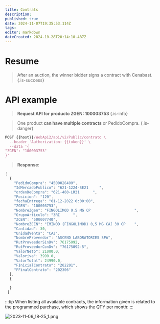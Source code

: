 ```yaml
---
title: Contrats
description: 
published: true
date: 2024-11-07T19:35:53.114Z
tags: 
editor: markdown
dateCreated: 2024-10-28T20:14:10.487Z
---
```


# Resume

> After an auction, the winner bidder signs a contract with Cenabast.
{.is-success}


# API example

> **Request API for producto ZGEN: 100003753**
{.is-info}

> One product **can have multiple contracts** or PedidoCompra.
{.is-danger}



```jsx
POST {{host}}/WebApi2/api/v2/Public/contrato \
  --header 'Authorization: {{token}}' \
  --data '{
"ZGEN": "100003753"
}'
```

> **Response:**

```jsx
[
  {
    "PedidoCompra": "4500026400",
    "IdMercadoPublico": "621-1224-SE21     ",
    "ordenDeCompra": "621-460-LR21      ",
    "Posicion": "120",
    "fechaEntrega": "01-12-2022 0:00:00",
    "ZGEN": "100003753",
    "NombreZgen": "FINGOLIMOD 0,5 MG CP                    ",
    "GrupoArticulo": "3RI      ",
    "ZCEN": "500007740",
    "NombreZCEN": "EMINOD (FINGOLIMOD) 0,5 MG CAJ 30 CP    ",
    "Cantidad": 30,
    "UnidadVenta": "CAJ",
    "NombreProveedor": "ASCEND LABORATORIES SPA",
    "RutProveedorSinDv": 76175092,
    "RutProveedorConDv": "76175092-5",
    "ValorNeto": 21000.0,
    "Valoriva": 3990.0,
    "ValorTotal": 24990.0,
    "FInicialContrato": "202201",
    "FFinalContrato": "202306"
  },
  {

  }
 ]
```

:::tip
When listing all available contracts, the information given is related to the programmed purchase, which shows the QTY per month:
:::

![2023-11-06_18-25_1.png](/images/2023-11-06_18-25_1.png)